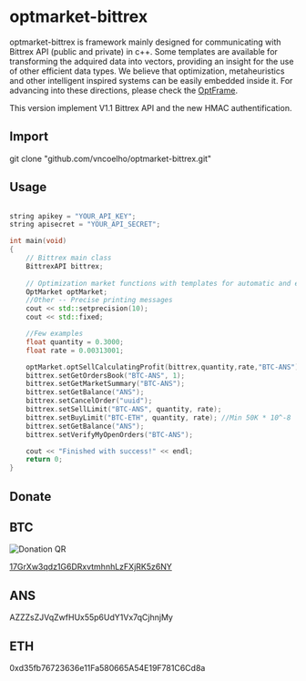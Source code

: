 optmarket-bittrex
==========

optmarket-bittrex is framework mainly designed for communicating with Bittrex API (public and private) in c++.
Some templates are available for transforming the adquired data into vectors, providing an insight for the use of other efficient data types.
We believe that optimization, metaheuristics and other intelligent inspired systems can be easily embedded inside it.
For advancing into these directions, please check the [OptFrame](https://sourceforge.net/projects/optframe/).

This version implement V1.1 Bittrex API and the new HMAC authentification.

## Import
git clone "github.com/vncoelho/optmarket-bittrex.git"
	
## Usage
~~~ c++

string apikey = "YOUR_API_KEY";
string apisecret = "YOUR_API_SECRET";

int main(void)
{
	// Bittrex main class
	BittrexAPI bittrex;
	
	// Optimization market functions with templates for automatic and expert training
	OptMarket optMarket;
	//Other -- Precise printing messages
	cout << std::setprecision(10);
	cout << std::fixed;

	//Few examples
	float quantity = 0.3000;
	float rate = 0.00313001;

	optMarket.optSellCalculatingProfit(bittrex,quantity,rate,"BTC-ANS");
	bittrex.setGetOrdersBook("BTC-ANS", 1);
	bittrex.setGetMarketSummary("BTC-ANS");
	bittrex.setGetBalance("ANS");
	bittrex.setCancelOrder("uuid");
	bittrex.setSellLimit("BTC-ANS", quantity, rate);
	bittrex.setBuyLimit("BTC-ETH", quantity, rate); //Min 50K * 10^-8
	bittrex.setGetBalance("ANS");
	bittrex.setVerifyMyOpenOrders("BTC-ANS");

	cout << "Finished with success!" << endl;
	return 0;
}
~~~	

Donate
------

## BTC
![Donation QR](http://i.imgur.com/xC5SnSL.png)

[17GrXw3qdz1G6DRxvtmhnhLzFXjRK5z6NY](http://i.imgur.com/xC5SnSL.png)

## ANS
AZZZsZJVqZwfHUx55p6UdY1Vx7qCjhnjMy

## ETH
0xd35fb76723636e11Fa580665A54E19F781C6Cd8a

